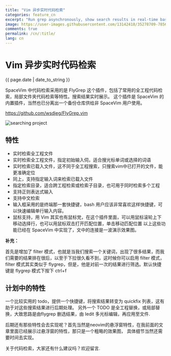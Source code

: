 ```yaml
---
title: "Vim 异步实时代码检索"
categories: feature_cn
excerpt: "Run grep asynchronously, show search results in real-time based on user input, support searching the entire project, searching loaded files or only searching current file"
image: https://user-images.githubusercontent.com/13142418/35278709-7856ed62-0010-11e8-8b1e-e6cc6374b0dc.gif
comments: true
permalink: /cn/:title/
lang: cn
---
```


# Vim 异步实时代码检索

{{ page.date | date_to_string }}

SpaceVim 中代码检索采用的是 FlyGrep 这个插件，包括了常用的全工程代码检索，局部文件夹代码检索等特性。搜索结果实时展示。
这个插件是 SpaceVim 的内置插件，当然也已分离出一个备份仓库供给非 SpaceVim 用户使用。

<https://github.com/wsdjeg/FlyGrep.vim>

![searching project](https://user-images.githubusercontent.com/13142418/35278709-7856ed62-0010-11e8-8b1e-e6cc6374b0dc.gif)

## 特性

- 实时检索全工程文件
- 实时检索全工程文件，指定初始输入伺，适合搜光标单词或选择的词语
- 实时检索已载入文件，这不同于全工程搜索，只搜索vim中已打开的文件，能更准确定位
- 同上，支持指定输入词来检索已载入文件
- 指定检索目录，适合跨工程检索或检索子目录，也可用于同时检索多个工程
- 支持正则表达式输入
- 支持中文检索
- 输入框采用的是终端那一套快捷键，bash 用户应该非常喜欢这样快捷键，可以快速编辑单行输入内容。
- 鼠标支持，用 Vim 其实也有鼠标党，在这个插件里面，可以用鼠标滚轮上下移动选择行，也可以用鼠标双击打开匹配位置，单击移动匹配位置
以上这些功能已经在 SpaceVim 中实现了，文中的连接是一波演示效果图。

**补充：**

首先是增加了 filter 模式，也就是当我们搜索一个关键词，出现了很多结果，而我们需要的结果排在很后，以至于下拉很久看不到，这时候你可以启用 filter 模式，filter 模式其实类似于 flygrep，但是，他是对前一次的结果进行筛选。默认快捷键是 flygrep 模式下按下 ctrl+f

## 计划中的特性

一个比较实用的 todo，提供一个快捷键，将搜索结果转变为 quickfix 列表，这有助于对这些搜索结果进行后期处理。
另外一个 TODO 是全工程替换，或局部替换，大致思路是由flygrep 删选结果，由 Iedit 多光标编辑，再应用至文件.

后期还有那些特性会去实现呢？首先当然是neovim的悬浮窗特性，在我前面的文章里面已经展示过悬浮窗的特性，那只是一个粗略的效果图， 具体细节当然还需要时间去实现。

关于代码检索，大家还有什么建议吗？欢迎留言.
